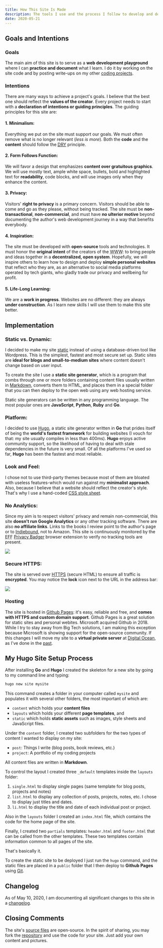 ```yaml
---
title: How This Site Is Made
description: The tools I use and the process I follow to develop and deploy my personal site
date: 2020-05-21
---
```


## Goals and Intentions

### Goals
The main aim of this site is to serve as a **web development playground** where I can **practice and document** what I learn. I do it by working on the site code and by posting write-ups on my other [coding projects](/project/).

### Intentions
There are many ways to achieve a project's goals. I believe that the best one should reflect the **values of the creator**. Every project needs to start with a **declaration of intentions or guiding principles**. The guiding principles for this site are:

#### 1. Minimalism: 
Everything we put on the site must support our goals. We must often remove what is no longer relevant (*less is more*). Both the **code** and the **content** should follow the <abbr title="Don't Repeat Yourself">[DRY](https://en.wikipedia.org/wiki/Don't_repeat_yourself)</abbr> principle. 

#### 2. Form Follows Function: 
We will favor a design that emphasizes **content over gratuitous graphics**. We will use mostly text, ample white space, bullets, bold and highlighted text for **readability**, code blocks, and will use images only when they enhance the content.

#### 3. Privacy: 
Visitors' **right to privacy** is a primary concern. Visitors should be able to come and go as they please, without being tracked. The site must be **non-transactional**, **non-commercial**, and must have **no ulterior motive** beyond documenting the author's web development journey in a way that benefits everybody.

#### 4. Inspiration: 
The site must be developed with **open-source** tools and technologies. It must honor the **original intent** of the creators of the <abbr title="Worldwide Web">WWW</abbr>: to bring people and ideas together in a **decentralized, open system**. Hopefully, we will inspire others to learn how to design and deploy **simple personal websites** that reflect who they are, as an alternative to social media platforms operated by tech giants, who gladly trade our privacy and wellbeing for profit.

#### 5. Life-Long Learning:
We are a **work in progress**. Websites are no different: they are always **under construction**. As I learn new skills I will use them to make this site better.

## Implementation

### Static vs. Dynamic: 
I decided to make my site [static](https://techterms.com/definition/staticwebsite) instead of using a database-driven tool like Wordpress. This is the simplest, fastest and most secure set up. Static sites are **ideal for blogs and small-to-medium sites** where content doesn't change based on user input. 

To create the site I use a **static site generator**, which is a program that combs through one or more folders containing content files usually written in [Markdown](https://daringfireball.net/projects/markdown/), converts them to HTML, and places them in a special folder that you can then deploy to the open web using any web hosting service. 

Static site generators can be written in any programming language. The most popular ones are **JavaScript**, **Python**, **Ruby** and **Go**.

### Platform: 
I decided to use [Hugo](https://gohugo.io), a static site generator written in **Go** that prides itself of being the **world's fastest framework** for building websites (I vouch for that: my site usually compiles in less than 400ms). **Hugo** enjoys active community support, so the likelihood of having to deal with stale dependencies in the future is very small. Of all the platforms I've used so far, **Hugo** has been the fastest and most reliable.

### Look and Feel: 
I chose not to use third-party themes because most of them are bloated with useless features-which would run against my **minimalist approach**. Also, because I believe that a website should reflect the creator's style. That's why I use a hand-coded [CSS style sheet](/css/minimal.css).

### No Analytics: 
Since my aim is to respect visitors' privacy and remain non-commercial, this site **doesn't run Google Analytics** or any other tracking software. There are also **no affiliate links**. Links to the books I review point to the author's page or to [Indiebound](https://www.indiebound.org/), not to Amazon. This site is continuously monitored by the <abbr title="Electronic Frontier Foundation">EFF</abbr> [Privacy Badger](https://privacybadger.org/) browser extension to verify no tracking tools are present.

<img src="/img/privacy.jpg" class="gallery large" />

### Secure HTTPS: 
The site is served over [HTTPS](/post/https/) (secure HTML) to ensure all traffic is **encrypted**. You may notice the **lock** icon next to the URL in the address bar:

<img src="/img/httpsms.jpg" />

### Hosting
The site is hosted in [Github Pages](https://pages.github.com): it's easy, reliable and free, and **comes with HTTPS and custom domain support**. Github Pages is a great solution for static sites and personal webites. Microsoft acquired Github in 2018. While I try to stay away from Big Tech solutions, I am making this exception because Microsoft is showing support for the open-source community. If this changes I will move my site to a **virtual private server** at [Digital Ocean](https://digitalocean.com), as I've done in the [past](/post/vps).

## My Hugo Site Setup Process

After installing **Go** and **Hugo** I created the skeleton for a new site by going to my command line and typing:

``` bash
hugo new site mysite
```
This command creates a folder in your computer called `mysite` and populates it with several other folders, the most important of which are:

* `content` which holds your **content files**
* `layouts` which holds your different **page templates**, and 
* `static` which holds **static assets** such as images, style sheets and JavaScript files.

Under the `content` folder, I created two subfolders for the two types of content I wanted to display on my site:

* `post`: Things I write (blog posts, book reviews, etc.)
* `project`: A portfolio of my coding projects

All content files are written in **Markdown**.

To control the layout I created three `_default` templates inside the `layouts` folder:

1. `single.html` to display single pages (same template for blog posts, projects and notes)
2. `list.html` to display any collection of posts, projects, notes, etc. I chose to display just titles and dates.
3. `li.html` to display the title and date of each individual post or project.

Also in the `layouts` folder I created an `index.html` file, which contains the code for the home page of the site.

Finally, I created two `partials` templates: `header.html` and `footer.html` that can be called from the other templates. These two templates contain information common to all pages of the site.

That's basically it. 

To create the static site to be deployed I just run the `hugo` command, and the static files are placed in a `public` folder that I then deploy to **Github Pages** using [Git](/post/gcs).

## Changelog

As of May 10, 2020, I am documenting all significant changes to this site in a [changelog](/post/changelog/).

## Closing Comments

The site's [source files](https://github.com/mariobox) are open-source. In the spirit of sharing, you may fork the [repository](https://github.com/mariobox) and use the code for your site. Just add your own content and pictures.

